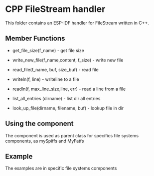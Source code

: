# CPP FileStream handler
This folder contains an ESP-IDF handler for FileStream written in C++.

## Member Functions

- get_file_size(f_name) - get file size

- write_new_file(f_name,content, f_size) - write new file

- read_file(f_name, buf, size_buf) - read file

- writeln(f, line) - writeline to a file

- readln(f, max_line_size,line, err) - read a line from a file

- list_all_entries (dirname) - list dir all entries

- look_up_file(dirname, filename, buf) - lookup file in dir



## Using the component
The component is used as parent class for specifics file systems components, as mySpiffs and MyFatfs


## Example
The examples are in specific file systems components








